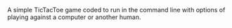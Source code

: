 A simple TicTacToe game coded to run in the command line with options of playing against a computer or another human.
